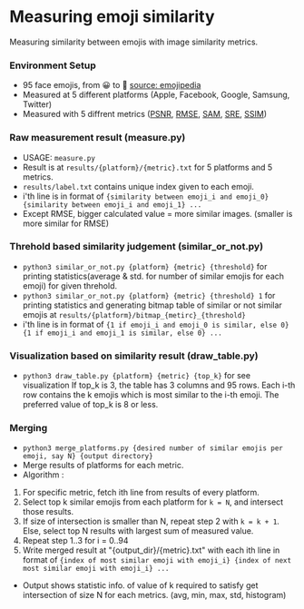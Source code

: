 # Measuring emoji similarity
Measuring similarity between emojis with image similarity metrics.

### Environment Setup
- 95 face emojis, from 😀 to 🤬 [source: emojipedia](https://emojipedia.org/people/)
- Measured at 5 different platforms (Apple, Facebook, Google, Samsung, Twitter)
- Measured with 5 diffrent metrics ([PSNR](https://en.wikipedia.org/wiki/Peak_signal-to-noise_ratio), [RMSE](https://en.wikipedia.org/wiki/Root-mean-square_deviation), [SAM](https://ntrs.nasa.gov/citations/19940012238), [SRE](https://www.sciencedirect.com/science/article/abs/pii/S0924271618302636), [SSIM](https://en.wikipedia.org/wiki/Structural_similarity))

### Raw measurement result (measure.py)
- USAGE: `measure.py`
- Result is at `results/{platform}/{metric}.txt` for 5 platforms and 5 metrics.
- `results/label.txt` contains unique index given to each emoji.
- i'th line is in format of `{similarity between emoji_i and emoji_0} {similarity between emoji_i and emoji_1} ...`
- Except RMSE, bigger calculated value = more similar images. (smaller is more similar for RMSE)

### Threhold based similarity judgement (similar_or_not.py)
- `python3 similar_or_not.py {platform} {metric} {threshold}` for printing statistics(average & std. for number of similar emojis for each emoji) for given threhold.
- `python3 similar_or_not.py {platform} {metric} {threshold} 1` for printing statistics and generating bitmap table of similar or not similar emojis at `results/{platform}/bitmap_{metirc}_{threshold}`
- i'th line is in format of `{1 if emoji_i and emoji_0 is similar, else 0} {1 if emoji_i and emoji_1 is similar, else 0} ...`

### Visualization based on similarity result (draw_table.py)
- `python3 draw_table.py {platform} {metric} {top_k}` for see visualization
If top_k is 3, the table has 3 columns and 95 rows. 
Each i-th row contains the k emojis which is most similar to the i-th emoji.
The preferred value of top_k is 8 or less.

### Merging
- `python3 merge_platforms.py {desired number of similar emojis per emoji, say N} {output directory}`
- Merge results of platforms for each metric.
- Algorithm : 
1. For specific metric, fetch ith line from results of every platform.
2. Select top k similar emojis from each platform for `k = N`, and intersect those results.
3. If size of intersection is smaller than N, repeat step 2 with `k = k + 1`. Else, select top N results with largest sum of measured value.
4. Repeat step 1..3 for i = 0..94
5. Write merged result at "{output_dir}/{metric}.txt" with each ith line in format of `{index of most similar emoji with emoji_i} {index of next most similar emoji with emoji_i} ...`
- Output shows statistic info. of value of k required to satisfy get intersection of size N for each metrics. (avg, min, max, std, histogram)
